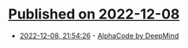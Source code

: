 # [Published on 2022-12-08](index.md)

* [2022-12-08, 21:54:26](https://news.ycombinator.com/item?id=33914122) - [AlphaCode by DeepMind](https://alphacode.deepmind.com/)
